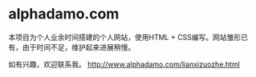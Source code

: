 # alphadamo.com
本项目为个人业余时间搭建的个人网站，使用HTML + CSS编写。网站雏形已有，由于时间不足，维护起来进展稍慢。

如有兴趣，欢迎联系我。 http://www.alphadamo.com/lianxizuozhe.html
